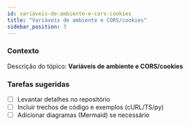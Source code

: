 ```yaml
---
id: variáveis-de-ambiente-e-cors-cookies
title: "Variáveis de ambiente e CORS/cookies"
sidebar_position: 3
---
```


<!-- Conteúdo inicial (stub). Preencha com detalhes do projeto. -->

### Contexto
Descrição do tópico: **Variáveis de ambiente e CORS/cookies**

### Tarefas sugeridas
- [ ] Levantar detalhes no repositório
- [ ] Incluir trechos de código e exemplos (cURL/TS/py)
- [ ] Adicionar diagramas (Mermaid) se necessário